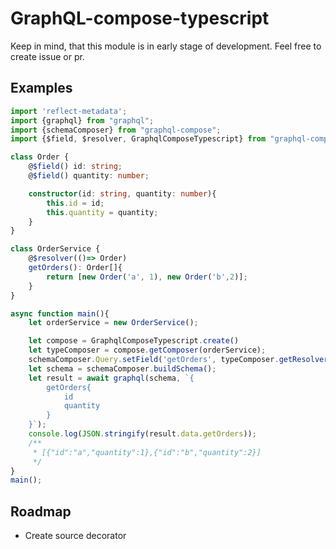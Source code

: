 # GraphQL-compose-typescript

Keep in mind, that this module is in early stage of development. 
Feel free to create issue or pr.

## Examples 
```ts
import 'reflect-metadata';
import {graphql} from "graphql";
import {schemaComposer} from "graphql-compose";
import {$field, $resolver, GraphqlComposeTypescript} from "graphql-compose-typescript";

class Order {
    @$field() id: string;
    @$field() quantity: number;

    constructor(id: string, quantity: number){
        this.id = id;
        this.quantity = quantity;
    }
}

class OrderService {
    @$resolver(()=> Order)
    getOrders(): Order[]{
        return [new Order('a', 1), new Order('b',2)];
    }
}

async function main(){
    let orderService = new OrderService();

    let compose = GraphqlComposeTypescript.create()
    let typeComposer = compose.getComposer(orderService);
    schemaComposer.Query.setField('getOrders', typeComposer.getResolver('getOrders'));
    let schema = schemaComposer.buildSchema();
    let result = await graphql(schema, `{
        getOrders{
            id
            quantity
        }
    }`);
    console.log(JSON.stringify(result.data.getOrders));
    /**
     * [{"id":"a","quantity":1},{"id":"b","quantity":2}]
     */
}
main();

```

## Roadmap
 * Create source decorator  
